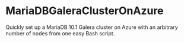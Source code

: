 # MariaDBGaleraClusterOnAzure
Quickly set up a MariaDB 10.1 Galera cluster on Azure with an arbitrary number of nodes from one easy Bash script.
